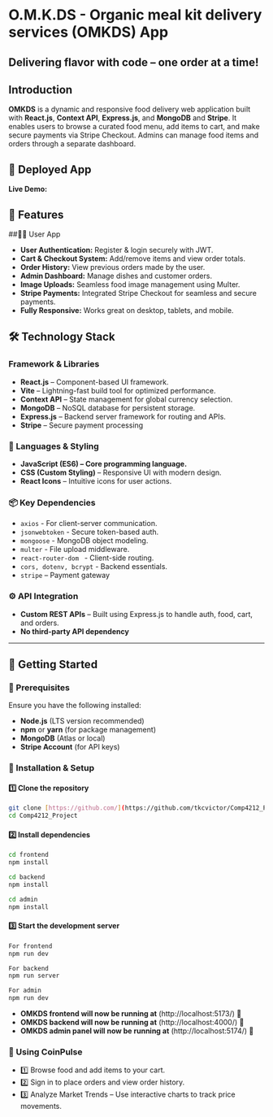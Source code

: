 # O.M.K.DS - Organic meal kit delivery services (OMKDS) App
## Delivering flavor with code – one order at a time!

## Introduction
**OMKDS** is a dynamic and responsive food delivery web application built with **React.js**, **Context API**, **Express.js**, and **MongoDB** and **Stripe**. It enables users to browse a curated food menu, add items to cart, and make secure payments via Stripe Checkout. Admins can manage food items and orders through a separate dashboard.



## 🚀 Deployed App
**Live Demo:** 


## 📌 Features
##👨‍🍳 User App
- **User Authentication:** Register & login securely with JWT.
- **Cart & Checkout System:**  Add/remove items and view order totals.
- **Order History:** View previous orders made by the user.
- **Admin Dashboard:** Manage dishes and customer orders.
- **Image Uploads:** Seamless food image management using Multer.
- **Stripe Payments:** Integrated Stripe Checkout for seamless and secure payments.
- **Fully Responsive:** Works great on desktop, tablets, and mobile.

## 🛠 Technology Stack
### Framework & Libraries
- **React.js** – Component-based UI framework.
- **Vite** – Lightning-fast build tool for optimized performance.
- **Context API** – State management for global currency selection.
- **MongoDB** – NoSQL database for persistent storage.
- **Express.js** – Backend server framework for routing and APIs.
- **Stripe** – Secure payment processing

### 📌 Languages & Styling
- **JavaScript (ES6) – Core programming language.**
- **CSS (Custom Styling)** – Responsive UI with modern design.
- **React Icons** – Intuitive icons for user actions.

### 📦 Key Dependencies
- `axios` -  For client-server communication.
- `jsonwebtoken` - Secure token-based auth.
- `mongoose` - MongoDB object modeling.
- `multer` -   File upload middleware.
- `react-router-dom ` - Client-side routing.
- `cors, dotenv, bcrypt` - Backend essentials.
- `stripe` – Payment gateway


### ⚙ API Integration
- **Custom REST APIs** – Built using Express.js to handle auth, food, cart, and orders.
- **No third-party API dependency** 

---

## 🚀 Getting Started

### 📌 Prerequisites
Ensure you have the following installed:
- **Node.js** (LTS version recommended)
- **npm** or **yarn** (for package management)
- **MongoDB** (Atlas or local)
- **Stripe Account** (for API keys)

### 📂 Installation & Setup
#### 1️⃣ Clone the repository
```sh
git clone [https://github.com/](https://github.com/tkcvictor/Comp4212_Project.git)
cd Comp4212_Project
```
#### 2️⃣ Install dependencies
```sh
cd frontend
npm install
```
```sh
cd backend
npm install
```
```sh
cd admin
npm install
```
#### 3️⃣ Start the development server
```sh
For frontend
npm run dev
```
```sh
For backend
npm run server
```
```sh
For admin
npm run dev
```
- **OMKDS frontend will now be running at**  (http://localhost:5173/) 🎉
- **OMKDS backend will now be running at**  (http://localhost:4000/) 🎉
- **OMKDS admin panel will now be running at**  (http://localhost:5174/) 🎉

### 📸 Using CoinPulse

- 1️⃣ Browse food and add items to your cart.
- 2️⃣ Sign in to place orders and view order history.
- 3️⃣ Analyze Market Trends – Use interactive charts to track price movements.
